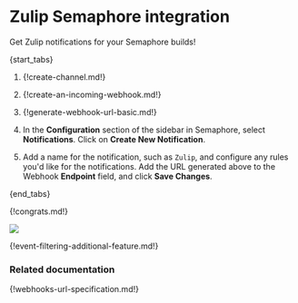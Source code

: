 # Zulip Semaphore integration

Get Zulip notifications for your Semaphore builds!

{start_tabs}

1. {!create-channel.md!}

1. {!create-an-incoming-webhook.md!}

1. {!generate-webhook-url-basic.md!}

1. In the **Configuration** section of the sidebar in Semaphore, select
   **Notifications**. Click on **Create New Notification**.

1. Add a name for the notification, such as `Zulip`, and configure any
   rules you'd like for the notifications. Add the URL generated above
   to the Webhook **Endpoint** field, and click **Save Changes**.

{end_tabs}

{!congrats.md!}

![](/static/images/integrations/semaphore/001.png)

{!event-filtering-additional-feature.md!}

### Related documentation

{!webhooks-url-specification.md!}
